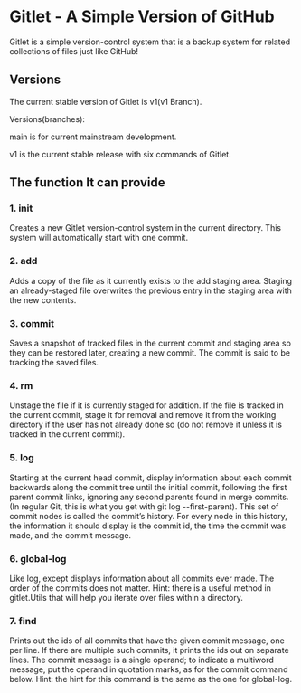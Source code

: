 # Gitlet - A Simple Version of GitHub

Gitlet is a simple version-control system that is a backup system for related collections of files just like GitHub!

## Versions

The current stable version of Gitlet is v1(v1 Branch).

Versions(branches):

main is for current mainstream development.

v1 is the current stable release with six commands of Gitlet.

## The function It can provide 

### 1. init

Creates a new Gitlet version-control system in the current directory. This system will automatically start with one commit.

### 2. add

Adds a copy of the file as it currently exists to the add staging area. Staging an already-staged file overwrites the previous entry in the staging area with the new contents.

### 3. commit

Saves a snapshot of tracked files in the current commit and staging area so they can be restored later, creating a new commit. The commit is said to be tracking the saved files. 

### 4. rm

Unstage the file if it is currently staged for addition. If the file is tracked in the current commit, stage it for removal and remove it from the working directory if the user has not already done so (do not remove it unless it is tracked in the current commit).

### 5. log

Starting at the current head commit, display information about each commit backwards along the commit tree until the initial commit, following the first parent commit links, ignoring any second parents found in merge commits. (In regular Git, this is what you get with git log --first-parent). This set of commit nodes is called the commit’s history. For every node in this history, the information it should display is the commit id, the time the commit was made, and the commit message.

### 6. global-log

Like log, except displays information about all commits ever made. The order of the commits does not matter. Hint: there is a useful method in gitlet.Utils that will help you iterate over files within a directory.

### 7. find

Prints out the ids of all commits that have the given commit message, one per line. If there are multiple such commits, it prints the ids out on separate lines. The commit message is a single operand; to indicate a multiword message, put the operand in quotation marks, as for the commit command below. Hint: the hint for this command is the same as the one for global-log.

